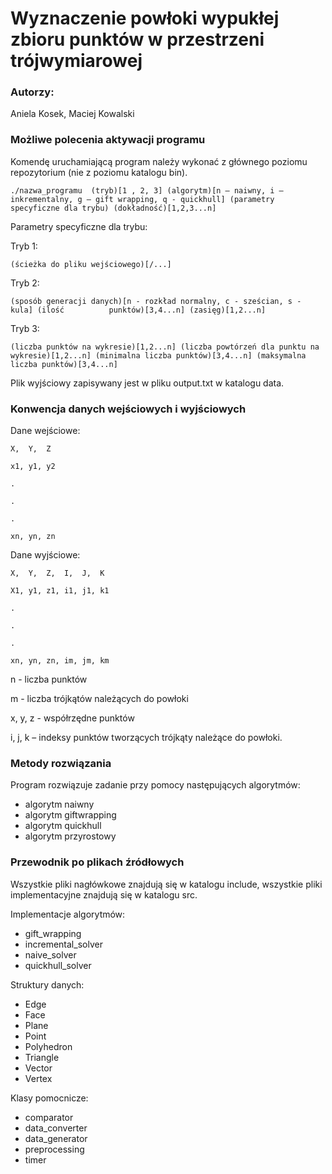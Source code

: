 # Wyznaczenie powłoki wypukłej zbioru punktów w przestrzeni trójwymiarowej

### Autorzy:
Aniela Kosek, Maciej Kowalski

### Możliwe polecenia aktywacji programu
Komendę uruchamiającą program należy wykonać z głównego poziomu repozytorium (nie z poziomu katalogu bin).

````````
./nazwa_programu  (tryb)[1 , 2, 3] (algorytm)[n – naiwny, i – inkrementalny, g – gift wrapping, q - quickhull] (parametry specyficzne dla trybu) (dokładność)[1,2,3...n]
````````

Parametry specyficzne dla trybu:

Tryb 1:
``````
(ścieżka do pliku wejściowego)[/...] 
``````
Tryb 2:
``````
(sposób generacji danych)[n - rozkład normalny, c - sześcian, s - kula] (ilość 			punktów)[3,4...n] (zasięg)[1,2...n]
``````
Tryb 3:
``````
(liczba punktów na wykresie)[1,2...n] (liczba powtórzeń dla punktu na wykresie)[1,2...n] (minimalna liczba punktów)[3,4...n] (maksymalna liczba punktów)[3,4...n]
```````
Plik wyjściowy zapisywany jest w pliku output.txt w katalogu data.


### Konwencja danych wejściowych i wyjściowych
Dane wejściowe:
``````
X,	Y,	Z

x1,	y1,	y2

.

.

.

xn,	yn,	zn
`````````
Dane wyjściowe:
`````````
X,	Y,	Z,	I,	J,	K

X1,	y1,	z1,	i1,	j1,	k1

.

.

.

xn,	yn,	zn,	im,	jm,	km
`````````

n - liczba punktów

m - liczba trójkątów należących do powłoki

x, y, z - współrzędne punktów

i, j, k – indeksy punktów tworzących trójkąty należące do powłoki.


### Metody rozwiązania
Program rozwiązuje zadanie przy pomocy następujących algorytmów:
* algorytm naiwny
* algorytm giftwrapping
* algorytm quickhull
* algorytm przyrostowy

### Przewodnik po plikach źródłowych
Wszystkie pliki nagłówkowe znajdują się w katalogu include, wszystkie pliki implementacyjne znajdują się w katalogu src.

Implementacje algorytmów:
* gift_wrapping
* incremental_solver
* naive_solver
* quickhull_solver

Struktury danych:
* Edge
* Face
* Plane
* Point
* Polyhedron
* Triangle
* Vector
* Vertex

Klasy pomocnicze:
* comparator
* data_converter
* data_generator
* preprocessing
* timer
